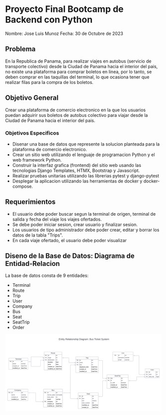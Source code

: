 # Proyecto Final Bootcamp de Backend con Python

Nombre: Jose Luis Munoz
Fecha: 30 de Octubre de 2023

## Problema

En la Republica de Panama, para realizar viajes en autobus (servicio de transporte colectivo) desde la Ciudad de Panama hacia el interior del pais, no existe una plataforma para comprar boletos en linea, por lo tanto, se deben comprar en las taquillas del terminal, lo que ocasiona tener que realizar filas para la compra de los boletos.

## Objetivo General

Crear una plataforma de comercio electronico en la que los usuarios puedan adquirir sus boletos de autobus colectivo para viajar desde la Ciudad de Panama hacia el interior del pais.

### Objetivos Especificos

- Disenar una base de datos que represente la solucion planteada para la plataforma de comercio electronico.
- Crear un sitio web utilizando el lenguaje de programacion Python y el web framework Python.
- Construir la interfaz grafica (frontend) del sitio web usando las tecnologias Django Templates, HTMX, Bootstrap y Javascript.
- Realizar pruebas unitarias utilizando las librerias pytest y django-pytest
- Desplegar la aplicacion utilizando las herramientas de docker y docker-compose.

## Requerimientos

- El usuario debe poder buscar segun la terminal de origen, terminal de salida y fecha del viaje los viajes ofertados.
- Se debe poder iniciar sesion, crear usuario y finalizar sesion.
- Los usuarios de tipo administrador debe poder crear, editar y borrar los datos de la tabla "Trips".
- En cada viaje ofertado, el usuario debe poder visualizar

## Diseno de la Base de Datos: Diagrama de Entidad-Relacion

La base de datos consta de 9 entidades:

- Terminal
- Route
- Trip
- User
- Company
- Bus
- Seat
- SeatTrip
- Order

![Entity-Relationship](entity_relationship_diagram_bus_tickets.png)

